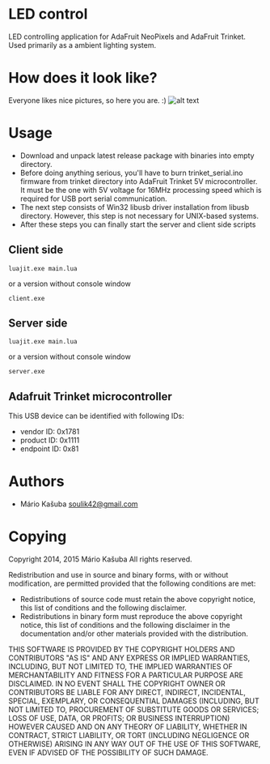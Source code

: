 LED control
======

LED controlling application for AdaFruit NeoPixels and AdaFruit Trinket. Used primarily as a ambient lighting system.

How does it look like?
======
Everyone likes nice pictures, so here you are. :)
![alt text](https://github.com/soulik/LEDcontrol/raw/master/doc/front_panel_colors.jpg "Ambient lighting for LCD monitor. Great for movies in interactive mode! :)")

Usage
=====

- Download and unpack latest release package with binaries into empty directory.
- Before doing anything serious, you'll have to burn trinket_serial.ino firmware from trinket directory into AdaFruit Trinket 5V microcontroller. It must be the one with 5V voltage for 16MHz processing speed which is required for USB port serial communication.
- The next step consists of Win32 libusb driver installation from libusb directory. However, this step is not necessary for UNIX-based systems.
- After these steps you can finally start the server and client side scripts

## Client side
```
luajit.exe main.lua
```
or a version without console window
```
client.exe
```

## Server side
```
luajit.exe main.lua
```
or a version without console window
```
server.exe
```

## Adafruit Trinket microcontroller
This USB device can be identified with following IDs:
- vendor ID: 0x1781
- product ID: 0x1111
- endpoint ID: 0x81

Authors
=======
* Mário Kašuba <soulik42@gmail.com>

Copying
=======
Copyright 2014, 2015 Mário Kašuba
All rights reserved.

Redistribution and use in source and binary forms, with or without
modification, are permitted provided that the following conditions are
met:

* Redistributions of source code must retain the above copyright
  notice, this list of conditions and the following disclaimer.
* Redistributions in binary form must reproduce the above copyright
  notice, this list of conditions and the following disclaimer in the
  documentation and/or other materials provided with the distribution.

THIS SOFTWARE IS PROVIDED BY THE COPYRIGHT HOLDERS AND CONTRIBUTORS
"AS IS" AND ANY EXPRESS OR IMPLIED WARRANTIES, INCLUDING, BUT NOT
LIMITED TO, THE IMPLIED WARRANTIES OF MERCHANTABILITY AND FITNESS FOR
A PARTICULAR PURPOSE ARE DISCLAIMED. IN NO EVENT SHALL THE COPYRIGHT
OWNER OR CONTRIBUTORS BE LIABLE FOR ANY DIRECT, INDIRECT, INCIDENTAL,
SPECIAL, EXEMPLARY, OR CONSEQUENTIAL DAMAGES (INCLUDING, BUT NOT
LIMITED TO, PROCUREMENT OF SUBSTITUTE GOODS OR SERVICES; LOSS OF USE,
DATA, OR PROFITS; OR BUSINESS INTERRUPTION) HOWEVER CAUSED AND ON ANY
THEORY OF LIABILITY, WHETHER IN CONTRACT, STRICT LIABILITY, OR TORT
(INCLUDING NEGLIGENCE OR OTHERWISE) ARISING IN ANY WAY OUT OF THE USE
OF THIS SOFTWARE, EVEN IF ADVISED OF THE POSSIBILITY OF SUCH DAMAGE.
